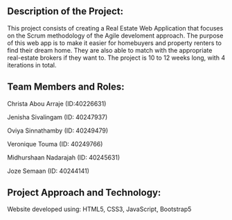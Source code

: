 ## Description of the Project: 
This project consists of creating a Real Estate Web Application that focuses on the Scrum methodology of the Agile develoment approach. 
The purpose of this web app is to make it easier for homebuyers and property renters to find their dream home. They are also able to match with the appropriate real-estate brokers if they want to. 
The project is 10 to 12 weeks long, with 4 iterations in total. 

## Team Members and Roles:
Christa Abou Arraje (ID:40226631)

Jenisha Sivalingam (ID: 40247937)

Oviya Sinnathamby (ID: 40249479)

Veronique Touma (ID: 40249766)

Midhurshaan Nadarajah (ID: 40245631)

Joze Semaan (ID: 40244141)

## Project Approach and Technology: 
Website developed using: HTML5, CSS3, JavaScript, Bootstrap5 


